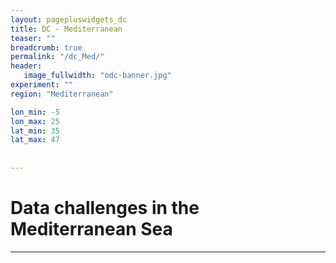 ```yaml
---
layout: pagepluswidgets_dc
title: DC - Mediterranean 
teaser: ""
breadcrumb: true
permalink: "/dc_Med/"
header:
   image_fullwidth: "odc-banner.jpg" 
experiment: ""
region: "Mediterranean"   

lon_min: -5
lon_max: 25
lat_min: 35
lat_max: 47 
  
 
--- 
```



# Data challenges in the Mediterranean Sea

  
---
